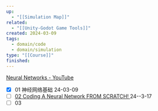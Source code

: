 ```yaml
---
up:
  - "[[Simulation Map]]"
related:
  - "[[Unity-Godot Game Tools]]"
created: 2024-03-09
tags:
  - domain/code
  - domain/simulation
type: "[[Course]]"
finished: 
---
```

[Neural Networks - YouTube](https://www.youtube.com/playlist?list=PLlIPoiD-ZBaw9x3NRoquGkFBl9RpAasys)


- [x] 01 神经网络基础 24-03-09
- [ ] [02 Coding A Neural Network FROM SCRATCH! ](https://www.youtube.com/watch?v=yyS5hjyOFDo&list=PLlIPoiD-ZBaw9x3NRoquGkFBl9RpAasys&index=2) 24--3-17
- [ ] 03